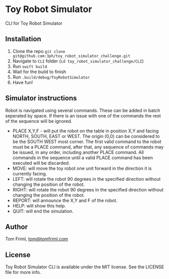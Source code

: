# Toy Robot Simulator

CLI for Toy Robot Simulator

## Installation

1. Clone the repo `git clone git@github.com:3ph/toy_robot_simulator_challenge.git`
2. Navigate to `CLI` folder (`cd toy_robot_simulator_challenge/CLI`)
3. Run `swift build`
4. Wait for the build to finish
5. Run `.build/debug/ToyRobotSimulator`
6. Have fun!

## Simulator instructions

Robot is navigated using several commands. These can be added in batch seperated by space. If there is an issue with one of the commands the rest of the sequence will be ignored.

* PLACE X,Y,F - will put the robot on the table in position X,Y and facing NORTH, SOUTH, EAST or WEST. The origin (0,0) can be considered to be the SOUTH WEST most corner. The first valid command to the robot must be a PLACE command, after that, any sequence of commands may be issued, in any order, including another PLACE command. All commands in the sequence until a valid PLACE command has been executed will be discarded.
* MOVE: will move the toy robot one unit forward in the direction it is currently facing.
* LEFT: will rotate the robot 90 degrees in the specified direction without changing the position of the robot.
* RIGHT: will rotate the robot 90 degrees in the specified direction without changing the position of the robot.
* REPORT: will announce the X,Y and F of the robot.
* HELP: will show this help.
* QUIT: will end the simulation.

## Author

Tom Friml, tom@tomfriml.com

## License

Toy Robot Simulator CLI is available under the MIT license. See the LICENSE file for more info.
